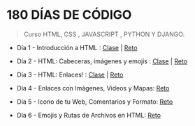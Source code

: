 # 180 DÍAS DE CÓDIGO

> Curso HTML, CSS , JAVASCRIPT , PYTHON Y DJANGO.

 - Día 1 - Introducción a HTML :  [Clase](https://omairapalacios.github.io/180-dias-de-codigo/dia-1/clase.html) | [Reto](https://omairapalacios.github.io/180-dias-de-codigo/dia-1/reto.html)

 - Día 2 - HTML: Cabeceras, imágenes y emojis :  [Clase](https://omairapalacios.github.io/180-dias-de-codigo/dia-2/clase.html) | [Reto](https://omairapalacios.github.io/180-dias-de-codigo/dia-2/reto.html)

 - Día 3 - HTML: Enlaces! :  [Clase](https://omairapalacios.github.io/180-dias-de-codigo/dia-3/clase.html) | [Reto](https://omairapalacios.github.io/180-dias-de-codigo/dia-3/reto/index.html)

 - Día 4 - Enlaces con Imágenes, Videos y Mapas: [Reto](https://omairapalacios.github.io/180-dias-de-codigo/dia-4/reto.html)

 - Día 5 - Icono de tu Web, Comentarios y Formato: [Reto](https://omairapalacios.github.io/180-dias-de-codigo/dia-5/reto.html)

 - Día 6 - Emojis y Rutas de Archivos en HTML: [Reto](https://omairapalacios.github.io/180-dias-de-codigo/dia-6/reto.html)
